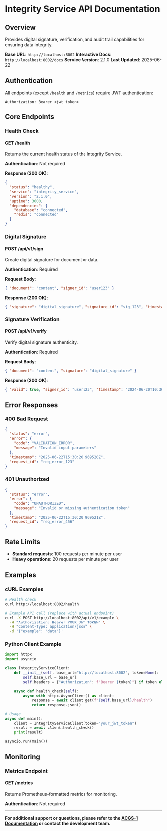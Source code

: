 # Integrity Service API Documentation

## Overview

Provides digital signature, verification, and audit trail capabilities for ensuring data integrity.

**Base URL**: `http://localhost:8002`
**Interactive Docs**: `http://localhost:8002/docs`
**Service Version**: 2.1.0
**Last Updated**: 2025-06-22

## Authentication

All endpoints (except `/health` and `/metrics`) require JWT authentication:

```http
Authorization: Bearer <jwt_token>
```

## Core Endpoints

### Health Check

#### GET /health

Returns the current health status of the Integrity Service.

**Authentication**: Not required

**Response (200 OK)**:

```json
{
  "status": "healthy",
  "service": "integrity_service",
  "version": "2.1.0",
  "uptime": 3600,
  "dependencies": {
    "database": "connected",
    "redis": "connected"
  }
}
```

### Digital Signature

#### POST /api/v1/sign

Create digital signature for document or data.

**Authentication**: Required

**Request Body**:

```json
{ "document": "content", "signer_id": "user123" }
```

**Response (200 OK)**:

```json
{ "signature": "digital_signature", "signature_id": "sig_123", "timestamp": "2024-06-20T10:30:00Z" }
```

### Signature Verification

#### POST /api/v1/verify

Verify digital signature authenticity.

**Authentication**: Required

**Request Body**:

```json
{ "document": "content", "signature": "digital_signature" }
```

**Response (200 OK)**:

```json
{ "valid": true, "signer_id": "user123", "timestamp": "2024-06-20T10:30:00Z" }
```

## Error Responses

### 400 Bad Request

```json
{
  "status": "error",
  "error": {
    "code": "VALIDATION_ERROR",
    "message": "Invalid input parameters"
  },
  "timestamp": "2025-06-22T15:30:20.969520Z",
  "request_id": "req_error_123"
}
```

### 401 Unauthorized

```json
{
  "status": "error",
  "error": {
    "code": "UNAUTHORIZED",
    "message": "Invalid or missing authentication token"
  },
  "timestamp": "2025-06-22T15:30:20.969521Z",
  "request_id": "req_error_456"
}
```

## Rate Limits

- **Standard requests**: 100 requests per minute per user
- **Heavy operations**: 20 requests per minute per user

## Examples

### cURL Examples

```bash
# Health check
curl http://localhost:8002/health

# Example API call (replace with actual endpoint)
curl -X POST http://localhost:8002/api/v1/example \
  -H "Authorization: Bearer YOUR_JWT_TOKEN" \
  -H "Content-Type: application/json" \
  -d '{"example": "data"}'
```

### Python Client Example

```python
import httpx
import asyncio

class IntegrityServiceClient:
    def __init__(self, base_url="http://localhost:8002", token=None):
        self.base_url = base_url
        self.headers = {"Authorization": f"Bearer {token}"} if token else {}

    async def health_check(self):
        async with httpx.AsyncClient() as client:
            response = await client.get(f"{self.base_url}/health")
            return response.json()

# Usage
async def main():
    client = IntegrityServiceClient(token="your_jwt_token")
    result = await client.health_check()
    print(result)

asyncio.run(main())
```

## Monitoring

### Metrics Endpoint

#### GET /metrics

Returns Prometheus-formatted metrics for monitoring.

**Authentication**: Not required

---

**For additional support or questions, please refer to the [ACGS-1 Documentation](../README.md) or contact the development team.**
